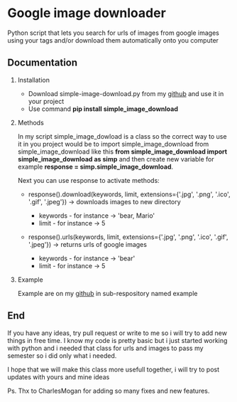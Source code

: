 Google image downloader
=======================
Python script that lets you search for urls of images from google images using your tags and/or download them automatically onto you computer

Documentation
-------------

1. Installation

   - Download simple-image-download.py from my [github](https://github.com/RiddlerQ/simple_image_download) and use it in your project
   - Use command **pip install simple_image_download**
   
2. Methods

   In my script simple_image_dowload is a class so the correct way to use it in you project would be to import simple_image_download
   from simple_image_download like this **from simple_image_download import simple_image_download as simp** and then create new variable
   for example **response = simp.simple_image_download**.
   
   Next you can use response to activate methods:
   
   - response().download(keywords, limit, extensions={'.jpg', '.png', '.ico', '.gif', '.jpeg'}) -> downloads images to new directory
     - keywords - for instance -> 'bear, Mario'
	 - limit - for instance -> 5
	 
   - response().urls(keywords, limit, extensions={'.jpg', '.png', '.ico', '.gif', '.jpeg'}) -> returns urls of google images
     - keywords - for instance -> 'bear'
	 - limit - for instance -> 5

3. Example
	
	Example are on my [github](https://github.com/RiddlerQ/simple_image_download) in sub-respository named example
	
End
---

If you have any ideas, try pull request or write to me so i will try to add new things in free time.
I know my code is pretty basic but i just started working with python and i needed that class for urls and images to pass my semester so i did only
what i needed. 

I hope that we will make this class more usefull together, i will try to post updates with yours and mine ideas

Ps. Thx to CharlesMogan for adding so many fixes and new features.

